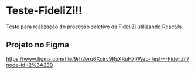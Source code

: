 # Teste-FideliZi!!
Teste para realização do processo seletivo da FideliZi utilizando ReactJs.

## Projeto no Figma
https://www.figma.com/file/9rh2vrq6Xoiry9RsXRuH7j/Web-Test---FideliZi!?node-id=2%3A239


